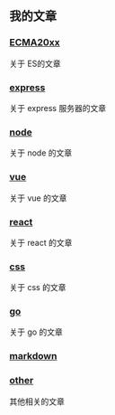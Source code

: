 ##  我的文章

### [ECMA20xx](./ECMA20xx)

关于 ES的文章

### [express](./express)

关于 express 服务器的文章

### [node](./node)

关于 node 的文章

### [vue](./vue)

关于 vue 的文章

### [react](./react)

关于 react 的文章

### [css](./css)

关于 css 的文章

### [go](./go)

关于 go 的文章

### [markdown](https://github.com/freeshineit/Markdown)

### [other](./other)

其他相关的文章

